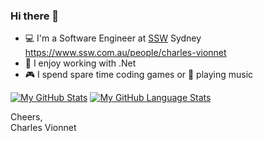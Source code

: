 ### Hi there 👋

- 💻 I'm a Software Engineer at [SSW](https://www.ssw.com.au/) Sydney
<br>https://www.ssw.com.au/people/charles-vionnet
- 👀 I enjoy working with .Net
- 🎮 I spend spare time coding games or 🎸 playing music

[![My GitHub Stats](https://github-readme-stats.vercel.app/api/?username=cvionnet&count_private=true&theme=tokyonight&showicons=true)]()
[![My GitHub Language Stats](https://github-readme-stats.vercel.app/api/top-langs/?username=cvionnet&langs_count=5&theme=tokyonight)]()

Cheers,
<br>Charles Vionnet
